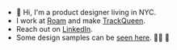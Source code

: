 - 👋 Hi, I'm a product designer living in NYC.
- I work at [Roam](https://www.withroam.com/) and make [TrackQueen](https://trackqueen.app/).
- Reach out on [LinkedIn](https://www.linkedin.com/in/johncanelis/).
- Some design samples can be [seen here](https://design.johncanelis.com/). 👨‍🍳 🎨

